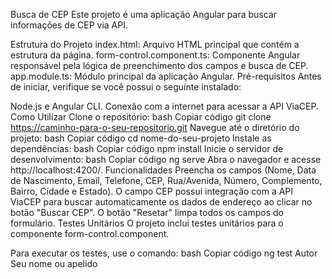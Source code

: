 Busca de CEP
Este projeto é uma aplicação Angular para buscar informações de CEP via API.

Estrutura do Projeto
index.html: Arquivo HTML principal que contém a estrutura da página.
form-control.component.ts: Componente Angular responsável pela lógica de preenchimento dos campos e busca de CEP.
app.module.ts: Módulo principal da aplicação Angular.
Pré-requisitos
Antes de iniciar, verifique se você possui o seguinte instalado:

Node.js e Angular CLI.
Conexão com a internet para acessar a API ViaCEP.
Como Utilizar
Clone o repositório:
bash
Copiar código
git clone https://caminho-para-o-seu-repositorio.git
Navegue até o diretório do projeto:
bash
Copiar código
cd nome-do-seu-projeto
Instale as dependências:
bash
Copiar código
npm install
Inicie o servidor de desenvolvimento:
bash
Copiar código
ng serve
Abra o navegador e acesse http://localhost:4200/.
Funcionalidades
Preencha os campos (Nome, Data de Nascimento, Email, Telefone, CEP, Rua/Avenida, Número, Complemento, Bairro, Cidade e Estado).
O campo CEP possui integração com a API ViaCEP para buscar automaticamente os dados de endereço ao clicar no botão "Buscar CEP".
O botão "Resetar" limpa todos os campos do formulário.
Testes Unitários
O projeto inclui testes unitários para o componente form-control.component.

Para executar os testes, use o comando:
bash
Copiar código
ng test
Autor
Seu nome ou apelido
